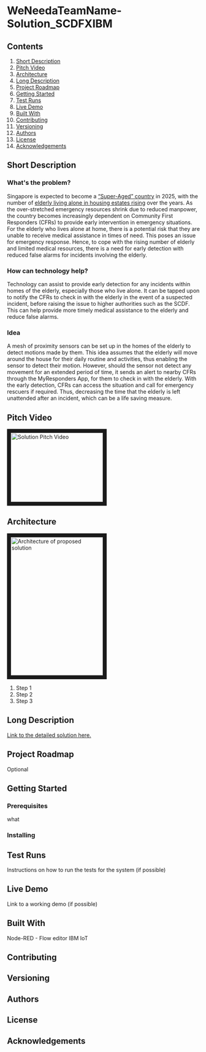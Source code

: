 # WeNeedaTeamName-Solution_SCDFXIBM
## Contents
1. [Short Description](#shortd)
2. [Pitch Video](#pv)
3. [Architecture](#archi)
4. [Long Description](#longd)
5. [Project Roadmap](#proad)
6. [Getting Started](#gstart)
7. [Test Runs](#trun)
8. [Live Demo](#ldemo)
9. [Built With](#bwith)
10. [Contributing](#cont)
11. [Versioning](#vers)
12. [Authors](#auth)
13. [License](#licen)
14. [Acknowledgements](#acknow)

## <a name="shortd"></a>Short Description
### What's the problem?
Singapore is expected to become a 
<a href="https://www.rsis.edu.sg/rsis-publication/rsis/co15193-a-super-aged-singapore-policy-implications-for-a-smart-nation/#.XuOL8IHEmhA">“Super-Aged” country</a>
in 2025, with the number of 
<a href="https://www.todayonline.com/voices/more-seniors-living-alone-knowing-and-caring-our-neighbours-should-be-norm">elderly living alone in housing estates rising</a> 
over the years. As the over-stretched emergency resources shrink due to reduced manpower, the country becomes increasingly dependent on Community First Responders (CFRs) to provide early intervention in emergency situations. For the elderly who lives alone at home, there is a potential risk that they are unable to receive medical assistance in times of need. This poses an issue for emergency response. Hence, to cope with the rising number of elderly and limited medical resources, there is a need for early detection with reduced false alarms for incidents involving the elderly.
### How can technology help?
Technology can assist to provide early detection for any incidents within homes of the elderly, especially those who live alone. It can be tapped upon to notify the CFRs to check in with the elderly in the event of a suspected incident, before raising the issue to higher authorities such as the SCDF. This can help provide more timely medical assistance to the elderly and reduce false alarms.
### Idea
A mesh of proximity sensors can be set up in the homes of the elderly to detect motions made by them. This idea assumes that the elderly will move around the house for their daily routine and activities, thus enabling the sensor to detect their motion. However, should the sensor not detect any movement for an extended period of time, it sends an alert to nearby CFRs through the MyResponders App, for them to check in with the elderly. With the early detection, CFRs can access the situation and call for emergency rescuers if required. Thus, decreasing the time that the elderly is left unattended after an incident, which can be a life saving measure. 

## <a name="pv"></a>Pitch Video
<a href="URL TO VIDEO" target="_blank"><img src="LINK TO A SCREENSHOT OF VIDEO ON YOUTUBE" 
alt="Solution Pitch Video" width="240" height="180" border="10" /></a>

## <a name="archi"></a>Architecture
<img src="LINK TO IMAGE" alt="Architecture of proposed solution" width="240" height="360" border="10" /></a>
1. Step 1
2. Step 2
3. Step 3

## <a name="longd"></a>Long Description
<a href="DESCRIPTION.MD">Link to the detailed solution here.</a>

## <a name="proad"></a>Project Roadmap
Optional

## <a name="gstart"></a>Getting Started
### Prerequisites
what 
### Installing

## <a name="trun"></a>Test Runs
Instructions on how to run the tests for the system (if possible)

## <a name="ldemo"></a>Live Demo
Link to a working demo (if possible)

## <a name="bwith"></a>Built With
Node-RED - Flow editor
IBM IoT

## <a name="cont"></a>Contributing
## <a name="vers"></a>Versioning
## <a name="auth"></a>Authors
## <a name="licen"></a>License
## <a name="acknow"></a>Acknowledgements
